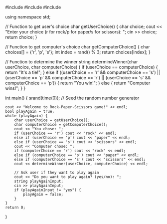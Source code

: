 #include <iostream>
#include <ctime>
#include <cstdlib>

using namespace std;

// Function to get user's choice
char getUserChoice() {
    char choice;
    cout << "Enter your choice (r for rock/p for paper/s for scissors): ";
    cin >> choice;
    return choice;
}

// Function to get computer's choice
char getComputerChoice() {
    char choices[] = {'r', 'p', 's'};
    int index = rand() % 3;
    return choices[index];
}

// Function to determine the winner
string determineWinner(char userChoice, char computerChoice) {
    if (userChoice == computerChoice) {
        return "It's a tie!";
    } else if ((userChoice == 'r' && computerChoice == 's') ||
               (userChoice == 'p' && computerChoice == 'r') ||
               (userChoice == 's' && computerChoice == 'p')) {
        return "You win!";
    } else {
        return "Computer wins!";
    }
}

int main() {
    srand(time(0)); // Seed the random number generator

    cout << "Welcome to Rock-Paper-Scissors game!" << endl;
    bool playAgain = true;
    while (playAgain) {
        char userChoice = getUserChoice();
        char computerChoice = getComputerChoice();
        cout << "You chose: ";
        if (userChoice == 'r') cout << "rock" << endl;
        else if (userChoice == 'p') cout << "paper" << endl;
        else if (userChoice == 's') cout << "scissors" << endl;
        cout << "Computer chose: ";
        if (computerChoice == 'r') cout << "rock" << endl;
        else if (computerChoice == 'p') cout << "paper" << endl;
        else if (computerChoice == 's') cout << "scissors" << endl;
        cout << determineWinner(userChoice, computerChoice) << endl;

        // Ask user if they want to play again
        cout << "Do you want to play again? (yes/no): ";
        string playAgainInput;
        cin >> playAgainInput;
        if (playAgainInput != "yes") {
            playAgain = false;
        }
    }
    return 0;
}
